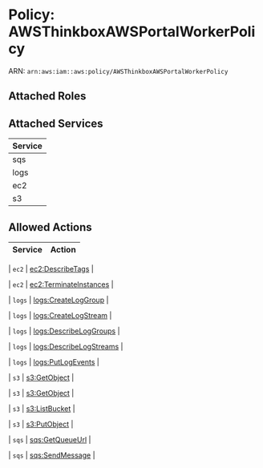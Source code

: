 # Policy: AWSThinkboxAWSPortalWorkerPolicy

ARN: `arn:aws:iam::aws:policy/AWSThinkboxAWSPortalWorkerPolicy`

## Attached Roles

## Attached Services

| Service |
|---------|
| sqs |
| logs |
| ec2 |
| s3 |

## Allowed Actions

| Service | Action |
|:-------:|--------|

| `ec2` | [ec2:DescribeTags](../actions.md#ec2:describetags) |

| `ec2` | [ec2:TerminateInstances](../actions.md#ec2:terminateinstances) |

| `logs` | [logs:CreateLogGroup](../actions.md#logs:createloggroup) |

| `logs` | [logs:CreateLogStream](../actions.md#logs:createlogstream) |

| `logs` | [logs:DescribeLogGroups](../actions.md#logs:describeloggroups) |

| `logs` | [logs:DescribeLogStreams](../actions.md#logs:describelogstreams) |

| `logs` | [logs:PutLogEvents](../actions.md#logs:putlogevents) |

| `s3` | [s3:GetObject](../actions.md#s3:getobject) |

| `s3` | [s3:GetObject](../actions.md#s3:getobject) |

| `s3` | [s3:ListBucket](../actions.md#s3:listbucket) |

| `s3` | [s3:PutObject](../actions.md#s3:putobject) |

| `sqs` | [sqs:GetQueueUrl](../actions.md#sqs:getqueueurl) |

| `sqs` | [sqs:SendMessage](../actions.md#sqs:sendmessage) |
